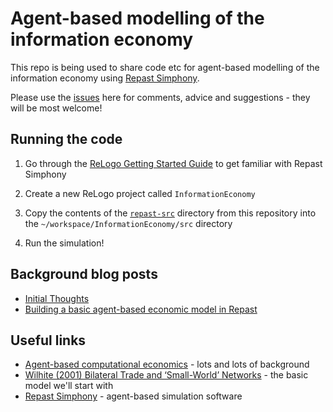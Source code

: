 # Agent-based modelling of the information economy

This repo is being used to share code etc for agent-based modelling of the information economy using [Repast Simphony](http://repast.sourceforge.net/).

Please use the [issues](https://github.com/theodi/abm-information-economy/issues) here for comments, advice and suggestions - they will be most welcome!

## Running the code

1. Go through the [ReLogo Getting Started Guide](http://repast.sourceforge.net/docs/ReLogoGettingStarted.pdf) to get familiar with Repast Simphony

2. Create a new ReLogo project called `InformationEconomy`

3. Copy the contents of the [`repast-src`](https://github.com/theodi/abm-information-economy/tree/master/repast-src) directory from this repository into the `~/workspace/InformationEconomy/src` directory

4. Run the simulation!

## Background blog posts

* [Initial Thoughts](http://www.jenitennison.com/2016/02/09/abm-information-economy.html)
* [Building a basic agent-based economic model in Repast](http://www.jenitennison.com/2016/02/09/basic-abm-repast.html)

## Useful links

* [Agent-based computational economics](http://www2.econ.iastate.edu/tesfatsi/ace.htm) - lots and lots of background
* [Wilhite (2001) Bilateral Trade and ‘Small-World’ Networks](http://www.physik-uni-muenchen.de/lehre/vorlesungen/wise_07_08/vorlesung-biophysik-der-systeme/downloads/trade_networks.pdf) - the basic model we'll start with
* [Repast Simphony](http://repast.sourceforge.net/) - agent-based simulation software
